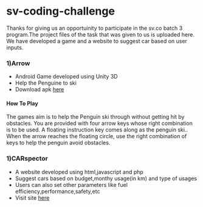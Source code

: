 # sv-coding-challenge

Thanks for giving us an opportuinity to participate in the sv.co batch 3 program.The project files of the task that was given to us is uploaded here. We have developed a game and a website to suggest car based on user inputs.

<h3>1)Arrow </h3>
 <ul>
<li>Android Game developed using Unity 3D </li>
<li>Help the Penguine to ski</li>
<li> Download apk <a href="https://drive.google.com/file/d/0Bzo_5WOGtJ2mMVMwZy01RS1qUms/view?usp=sharing">here</a></li>
</ul>

<h4>How To Play </h3>
The games aim is to help the Penguin ski through without getting hit by obstacles.
You are provided with four arrow keys whose right combination is to be used.
A floating instruction key comes along as the penguin ski..
When the arrow reaches the floating circle, use the right combination of keys to help the penguin avoid obstacles.

<h3>1)CARspector </h3>
 <ul>
<li>A website developed using html,javascript and php </li>
<li>Suggest cars based on budget,monthy usage(in km) and type of usages </li>
<li>Users can also set other parameters like fuel efficiency,performance,safety,etc  </li>
<li> Visit site  <a href="http://ec2-52-66-77-69.ap-south-1.compute.amazonaws.com/sv-coding-challenge/carspector/">here</a></li>
</ul>

